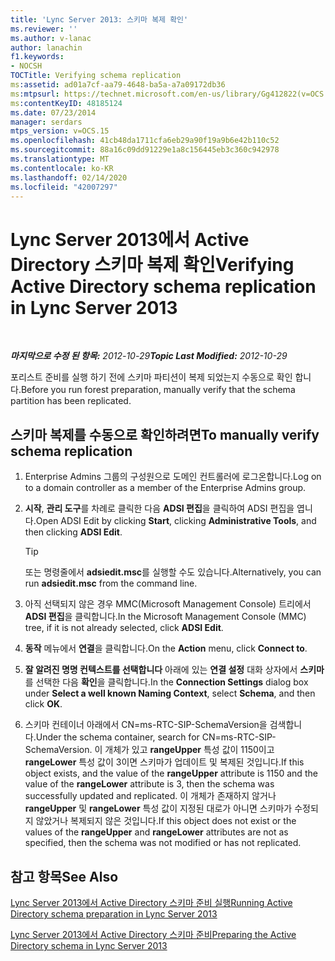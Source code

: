 ```yaml
---
title: 'Lync Server 2013: 스키마 복제 확인'
ms.reviewer: ''
ms.author: v-lanac
author: lanachin
f1.keywords:
- NOCSH
TOCTitle: Verifying schema replication
ms:assetid: ad01a7cf-aa79-4648-ba5a-a7a09172db36
ms:mtpsurl: https://technet.microsoft.com/en-us/library/Gg412822(v=OCS.15)
ms:contentKeyID: 48185124
ms.date: 07/23/2014
manager: serdars
mtps_version: v=OCS.15
ms.openlocfilehash: 41cb48da1711cfa6eb29a90f19a9b6e42b110c52
ms.sourcegitcommit: 88a16c09dd91229e1a8c156445eb3c360c942978
ms.translationtype: MT
ms.contentlocale: ko-KR
ms.lasthandoff: 02/14/2020
ms.locfileid: "42007297"
---
```

<div data-xmlns="http://www.w3.org/1999/xhtml">

<div class="topic" data-xmlns="http://www.w3.org/1999/xhtml" data-msxsl="urn:schemas-microsoft-com:xslt" data-cs="http://msdn.microsoft.com/">

<div data-asp="http://msdn2.microsoft.com/asp">

# <a name="verifying-active-directory-schema-replication-in-lync-server-2013"></a><span data-ttu-id="951d6-102">Lync Server 2013에서 Active Directory 스키마 복제 확인</span><span class="sxs-lookup"><span data-stu-id="951d6-102">Verifying Active Directory schema replication in Lync Server 2013</span></span>

</div>

<div id="mainSection">

<div id="mainBody">

<span> </span>

<span data-ttu-id="951d6-103">_**마지막으로 수정 된 항목:** 2012-10-29_</span><span class="sxs-lookup"><span data-stu-id="951d6-103">_**Topic Last Modified:** 2012-10-29_</span></span>

<span data-ttu-id="951d6-104">포리스트 준비를 실행 하기 전에 스키마 파티션이 복제 되었는지 수동으로 확인 합니다.</span><span class="sxs-lookup"><span data-stu-id="951d6-104">Before you run forest preparation, manually verify that the schema partition has been replicated.</span></span>

<div>

## <a name="to-manually-verify-schema-replication"></a><span data-ttu-id="951d6-105">스키마 복제를 수동으로 확인하려면</span><span class="sxs-lookup"><span data-stu-id="951d6-105">To manually verify schema replication</span></span>

1.  <span data-ttu-id="951d6-106">Enterprise Admins 그룹의 구성원으로 도메인 컨트롤러에 로그온합니다.</span><span class="sxs-lookup"><span data-stu-id="951d6-106">Log on to a domain controller as a member of the Enterprise Admins group.</span></span>

2.  <span data-ttu-id="951d6-107">**시작**, **관리 도구**를 차례로 클릭한 다음 **ADSI 편집**을 클릭하여 ADSI 편집을 엽니다.</span><span class="sxs-lookup"><span data-stu-id="951d6-107">Open ADSI Edit by clicking **Start**, clicking **Administrative Tools**, and then clicking **ADSI Edit**.</span></span>
    
    <div>
    

    > [!TIP]  
    > <span data-ttu-id="951d6-108">또는 명령줄에서 <STRONG>adsiedit.msc</STRONG>를 실행할 수도 있습니다.</span><span class="sxs-lookup"><span data-stu-id="951d6-108">Alternatively, you can run <STRONG>adsiedit.msc</STRONG> from the command line.</span></span>

    
    </div>

3.  <span data-ttu-id="951d6-109">아직 선택되지 않은 경우 MMC(Microsoft Management Console) 트리에서 **ADSI 편집**을 클릭합니다.</span><span class="sxs-lookup"><span data-stu-id="951d6-109">In the Microsoft Management Console (MMC) tree, if it is not already selected, click **ADSI Edit**.</span></span>

4.  <span data-ttu-id="951d6-110">**동작** 메뉴에서 **연결**을 클릭합니다.</span><span class="sxs-lookup"><span data-stu-id="951d6-110">On the **Action** menu, click **Connect to**.</span></span>

5.  <span data-ttu-id="951d6-111">**잘 알려진 명명 컨텍스트를 선택합니다** 아래에 있는 **연결 설정** 대화 상자에서 **스키마**를 선택한 다음 **확인**을 클릭합니다.</span><span class="sxs-lookup"><span data-stu-id="951d6-111">In the **Connection Settings** dialog box under **Select a well known Naming Context**, select **Schema**, and then click **OK**.</span></span>

6.  <span data-ttu-id="951d6-112">스키마 컨테이너 아래에서 CN=ms-RTC-SIP-SchemaVersion을 검색합니다.</span><span class="sxs-lookup"><span data-stu-id="951d6-112">Under the schema container, search for CN=ms-RTC-SIP-SchemaVersion.</span></span> <span data-ttu-id="951d6-113">이 개체가 있고 **rangeUpper** 특성 값이 1150이고 **rangeLower** 특성 값이 3이면 스키마가 업데이트 및 복제된 것입니다.</span><span class="sxs-lookup"><span data-stu-id="951d6-113">If this object exists, and the value of the **rangeUpper** attribute is 1150 and the value of the **rangeLower** attribute is 3, then the schema was successfully updated and replicated.</span></span> <span data-ttu-id="951d6-114">이 개체가 존재하지 않거나 **rangeUpper** 및 **rangeLower** 특성 값이 지정된 대로가 아니면 스키마가 수정되지 않았거나 복제되지 않은 것입니다.</span><span class="sxs-lookup"><span data-stu-id="951d6-114">If this object does not exist or the values of the **rangeUpper** and **rangeLower** attributes are not as specified, then the schema was not modified or has not replicated.</span></span>

</div>

<div>

## <a name="see-also"></a><span data-ttu-id="951d6-115">참고 항목</span><span class="sxs-lookup"><span data-stu-id="951d6-115">See Also</span></span>


[<span data-ttu-id="951d6-116">Lync Server 2013에서 Active Directory 스키마 준비 실행</span><span class="sxs-lookup"><span data-stu-id="951d6-116">Running Active Directory schema preparation in Lync Server 2013</span></span>](lync-server-2013-running-schema-preparation.md)  


[<span data-ttu-id="951d6-117">Lync Server 2013에서 Active Directory 스키마 준비</span><span class="sxs-lookup"><span data-stu-id="951d6-117">Preparing the Active Directory schema in Lync Server 2013</span></span>](lync-server-2013-preparing-the-active-directory-schema.md)  
  

</div>

</div>

<span> </span>

</div>

</div>

</div>

